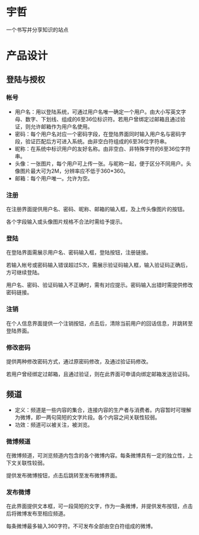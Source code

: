 # 宇哲
一个书写并分享知识的站点

# 产品设计

## 登陆与授权

### 帐号

* 用户名：用以登陆系统，可通过用户名唯一确定一个用户。由大小写英文字母、数字、下划线、组成的6至36位标识符。若用户曾绑定过邮箱且通过验证，则允许邮箱作为用户名使用。
* 密码：每个用户名对应一个密码字段，在登陆界面同时输入用户名与密码字段，验证匹配后方可进入系统。由非空白符组成的6至36位字符串。
* 昵称：在系统中标识用户的友好名称。由非空白、非特殊字符的6至36位字符串。
* 头像：一张图片，每个用户可上传一张。与昵称一起，便于区分不同用户。头像图片最大可为2M，分辨率应不低于360*360。
* 邮箱：每个用户唯一。允许为空。

### 注册

在注册界面提供用户名、密码、昵称、邮箱的输入框，及上传头像图片的按钮。

各个字段输入或头像图片规格不合法时需给予提示。

### 登陆

在登陆界面需展示用户名、密码输入框，登陆按钮，注册链接。

若输入帐号或密码输入错误超过5次，需展示验证码输入框，输入验证码正确后，方可继续登陆。

用户名、密码、验证码输入不正确时，需有对应提示。密码输入出错时需提供修改密码链接。

### 注销

在个人信息界面提供一个注销按钮，点击后，清除当前用户的回话信息，并跳转至登陆界面。

### 修改密码

提供两种修改密码方式，通过原密码修改，及通过验证码修改。

若用户曾经绑定过邮箱，且通过验证，则在此界面可申请向绑定邮箱发送验证码。

## 频道

* 定义：频道是一些内容的集合，连接内容的生产者与消费者。内容暂时可理解为微博，即一两句简短的文字片段。各个内容之间关联性较弱。
* 功效：频道可以被关注，被浏览。

### 微博频道

在微博频道，可浏览频道内包含的各个微博内容。每条微博具有一定的独立性，上下文关联性较弱。

提供发布微博按钮，点击后跳转至发布微博界面。

### 发布微博

在此界面提供文本框，可一段简短的文字，作为一条微博，并提供发布按钮，点击后将微博发布至相应频道。

每条微博最多输入360字符。不可发布全部由空白符组成的微博。


